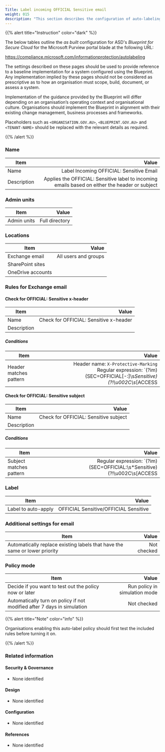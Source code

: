```yaml
---
Title: Label incoming OFFICIAL Sensitive email
weight: 015
description: "This section describes the configuration of auto-labeling within Microsoft Purview associated with systems built according to guidance in ASD's Blueprint for Secure Cloud."
---
```


{{% alert title="Instruction" color="dark" %}}
 
The below tables outline the *as built* configuration for ASD's *Blueprint for Secure Cloud* for the Microsoft Purview portal blade at the following URL: 
 
https://compliance.microsoft.com/informationprotection/autolabeling
 
The settings described on these pages should be used to provide reference to a baseline implementation for a system configured using the Blueprint. Any implementation implied by these pages should not be considered as prescriptive as to how an organisation must scope, build, document, or assess a system.

Implementation of the guidance provided by the Blueprint will differ depending on an organisation’s operating context and organisational culture. Organisations should implement the Blueprint in alignment with their existing change management, business processes and frameworks.

Placeholders such as `<ORGANISATION.GOV.AU>`, `<BLUEPRINT.GOV.AU>` and `<TENANT-NAME>` should be replaced with the relevant details as required.
 
{{% /alert %}}

### Name

| Item        |                                                                                          Value |
| ----------- | ---------------------------------------------------------------------------------------------: |
| Name        |                                                       Label Incoming OFFICIAL: Sensitive Email |
| Description | Applies the OFFICIAL: Sensitive label to incoming emails based on either the header or subject |

### Admin units

| Item        |          Value |
| ----------- | -------------: |
| Admin units | Full directory |

### Locations

| Item              |                Value |
| ----------------- | -------------------: |
| Exchange email    | All users and groups |
| SharePoint sites  |                      |
| OneDrive accounts |                      |

### Rules for Exchange email

#### Check for OFFICIAL: Sensitive x-header

| Item        |                                  Value |
| ----------- | -------------------------------------: |
| Name        | Check for OFFICIAL: Sensitive x-header |
| Description |                                        |

##### Conditions

| Item                   |                                                                                                                        Value |
| ---------------------- | ---------------------------------------------------------------------------------------------------------------------------: |
| Header matches pattern | Header name: `X-Protective-Marking`<br>Regular expression: `(?im)(SEC=OFFICIAL[-:]\s*Sensitive)(?!\u002C\s*[ACCESS|CAVEAT])` |

#### Check for OFFICIAL: Sensitive subject

| Item        |                                 Value |
| ----------- | ------------------------------------: |
| Name        | Check for OFFICIAL: Sensitive subject |
| Description |                                       |

##### Conditions

| Item                    |                                                                             Value |
| ----------------------- | --------------------------------------------------------------------------------: |
| Subject matches pattern | Regular expression: `(?im)(SEC=OFFICIAL:\s*Sensitive)(?!\u002C\s[ACCESS|CAVEAT])` |

### Label

| Item                |                                 Value |
| ------------------- | ------------------------------------: |
| Label to auto-apply | OFFICIAL Sensitive/OFFICIAL Sensitive |

### Additional settings for email

| Item                                                                       |       Value |
| -------------------------------------------------------------------------- | ----------: |
| Automatically replace existing labels that have the same or lower priority | Not checked |

### Policy mode

| Item                                                                    |                         Value |
| ----------------------------------------------------------------------- | ----------------------------: |
| Decide if you want to test out the policy now or later                  | Run policy in simulation mode |
| Automatically turn on policy if not modified after 7 days in simulation |                   Not checked |

{{% alert title="Note" color="info" %}}

Organisations enabling this auto-label policy should first test the included rules before turning it on.

{{% /alert %}}

### Related information

#### Security & Governance

* None identified
  
#### Design

* None identified
  
#### Configuration

* None identified

#### References

* None identified